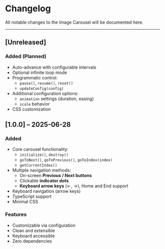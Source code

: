# Changelog

All notable changes to the Image Carousel will be documented here.

---

## [Unreleased]

### Added (Planned)

- Auto-advance with configurable intervals
- Optional infinite loop mode
- Programmatic control:
  - `pause()`, `resume()`, `reset()`
  - `updateConfig(config)`
- Additional configuration options:
  - `animation` settings (duration, easing)
  - `scale` behavior
- CSS customization

## [1.0.0] – 2025-06-28

### Added

- Core carousel functionality:
  - `initialize()`, `destroy()`
  - `goToNext()`, `goToPrevious()`, `goToIndex(index)`
  - `getCurrentIndex()`
- Multiple navigation methods:
  - On-screen **Previous / Next buttons**
  - Clickable **indicator dots**
  - **Keyboard arrow keys** (←, →), Home and End support
- Keyboard navigation (arrow keys)
- TypeScript support
- Minimal CSS

### Features

- Customizable via configuration
- Clean and extensible
- Keyboard accessible
- Zero dependencies
